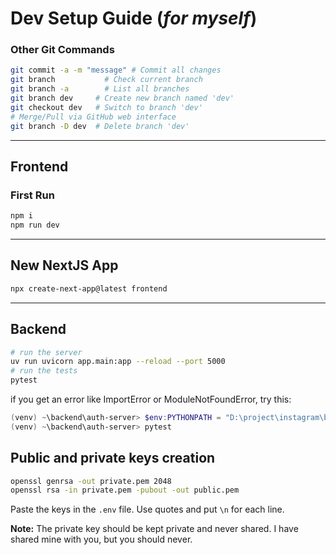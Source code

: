 # Dev Setup Guide (_for myself_)

### Other Git Commands

```bash
git commit -a -m "message" # Commit all changes
git branch           # Check current branch
git branch -a        # List all branches
git branch dev     # Create new branch named 'dev'
git checkout dev   # Switch to branch 'dev'
# Merge/Pull via GitHub web interface
git branch -D dev  # Delete branch 'dev'
```

---

## Frontend

### First Run

```bash
npm i
npm run dev
```

---

## New NextJS App

```bash
npx create-next-app@latest frontend
```

---

## Backend

```bash
# run the server
uv run uvicorn app.main:app --reload --port 5000
# run the tests
pytest
```

if you get an error like ImportError or ModuleNotFoundError, try this:

```powershell
(venv) ~\backend\auth-server> $env:PYTHONPATH = "D:\project\instagram\backend\auth-server"
(venv) ~\backend\auth-server> pytest
```

## Public and private keys creation

```bash
openssl genrsa -out private.pem 2048
openssl rsa -in private.pem -pubout -out public.pem
```

Paste the keys in the `.env` file. Use quotes and put `\n` for each line.

**Note:** The private key should be kept private and never shared.
I have shared mine with you, but you should never.

